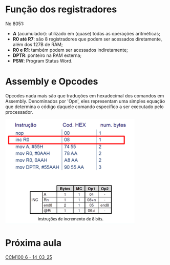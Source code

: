# Função dos registradores
No 8051:
- **A** (acumulador): utilizado em (quase) todas as operações aritméticas;
- **R0 até R7**: são 8 registradores que podem ser acessados diretamente, além dos 127B de RAM;
- **R0 e R1**: também podem ser acessados indiretamente;
- **DPTR**: ponteiro na RAM externa;
- **PSW**: Program Status Word.
# Assembly e Opcodes
Opcodes nada mais são que traduções em hexadecimal dos comandos em Assembly. Denominados por 'Opn', eles representam uma simples equação que determina o código daquele comando especifico a ser executado pelo processador.

<img src="../../Screenshots/CCM100_5-1.png" width="80%" height="80%"/>


# Próxima aula
[CCM100_6 - 14_03_25](CCM100_6%20-%2014_03_25.md)